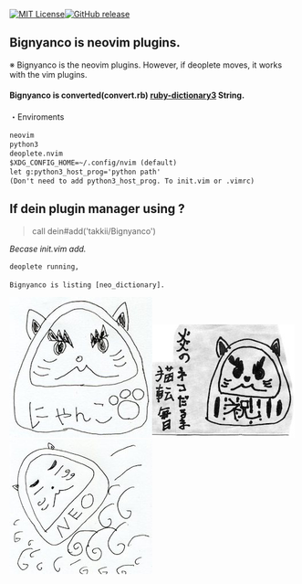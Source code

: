 [![MIT License](http://img.shields.io/badge/license-MIT-blue.svg?style=flat)](LICENSE)[![GitHub release](https://img.shields.io/github/release/takkii/Bignyanco.svg?style=flat)](GitHub)

## Bignyanco is neovim plugins. 

※ Bignyanco is the neovim plugins. However, if deoplete moves, it works with the vim plugins.

#### Bignyanco is converted(convert.rb) [ruby-dictionary3](https://github.com/takkii/ruby-dictionary3) String.

・Enviroments

```text
neovim
python3
deoplete.nvim
$XDG_CONFIG_HOME=~/.config/nvim (default)
let g:python3_host_prog='python path' 
(Don't need to add python3_host_prog. To init.vim or .vimrc)
```

## If dein plugin manager using ? 

> call dein#add('takkii/Bignyanco')

*Becase init.vim add.*

```text
deoplete running, 

Bignyanco is listing [neo_dictionary].
```


![ねこだるま](https://github.com/takkii/Bignyanco/blob/master/images/nekodaruma.jpg)![闇炎のねこだるま](https://github.com/takkii/Bignyanco/blob/master/images/nekodaruma2.jpg)![殺意の波動に目覚めたねこだるま](https://github.com/takkii/Bignyanco/blob/master/images/nekodaruma3.jpg)